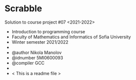 # Scrabble
 Solution to course project #07 <2021-2022>

 * Introduction to programming course
 * Faculty of Mathematics and Informatics of Sofia University
 * Winter semester 2021/2022
 * 
 * @author Nikola Manolov
 * @idnumber 5MI0600093
 * @compiler GCC
 * 
 * < This is a readme file >

